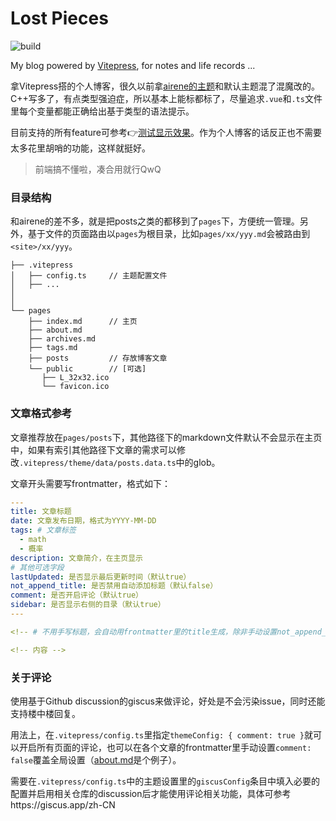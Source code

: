 # Lost Pieces

![build](https://img.shields.io/github/actions/workflow/status/Locietta/blog-lost-pieces/build.yml?branch=main)

My blog powered by [Vitepress](https://vitepress.vuejs.org/), for notes and life records ...

拿Vitepress搭的个人博客，很久以前拿[airene的主题](https://github.com/airene/vitepress-blog-pure)和默认主题混了混魔改的。C++写多了，有点类型强迫症，所以基本上能标都标了，尽量追求`.vue`和`.ts`文件里每个变量都能正确给出基于类型的语法提示。

目前支持的所有feature可参考👉[测试显示效果](https://blog.locietta.xyz/posts/test)。作为个人博客的话反正也不需要太多花里胡哨的功能，这样就挺好。

> 前端搞不懂啦，凑合用就行QwQ

### 目录结构

和airene的差不多，就是把posts之类的都移到了`pages`下，方便统一管理。另外，基于文件的页面路由以`pages`为根目录，比如`pages/xx/yyy.md`会被路由到`<site>/xx/yyy`。

```
├── .vitepress
│   ├── config.ts     // 主题配置文件
│   ├── ...
│
│
└── pages
    ├── index.md      // 主页
    ├── about.md
    ├── archives.md
    ├── tags.md
    ├── posts         // 存放博客文章
    └── public        // [可选]
       ├── L_32x32.ico
       └── favicon.ico
```

### 文章格式参考

文章推荐放在`pages/posts`下，其他路径下的markdown文件默认不会显示在主页中，如果有索引其他路径下文章的需求可以修改`.vitepress/theme/data/posts.data.ts`中的glob。

文章开头需要写frontmatter，格式如下：

```yaml
---
title: 文章标题
date: 文章发布日期，格式为YYYY-MM-DD
tags: # 文章标签
  - math
  - 概率
description: 文章简介，在主页显示
# 其他可选字段
lastUpdated: 是否显示最后更新时间（默认true）
not_append_title: 是否禁用自动添加标题（默认false）
comment: 是否开启评论（默认true）
sidebar: 是否显示右侧的目录（默认true）
---

<!-- # 不用手写标题，会自动用frontmatter里的title生成，除非手动设置not_append_title: true -->

<!-- 内容 -->

```

### 关于评论

使用基于Github discussion的giscus来做评论，好处是不会污染issue，同时还能支持楼中楼回复。

用法上，在`.vitepress/config.ts`里指定`themeConfig: { comment: true }`就可以开启所有页面的评论，也可以在各个文章的frontmatter里手动设置`comment: false`覆盖全局设置（[about.md](./about.md)是个例子）。

需要在`.vitepress/config.ts`中的主题设置里的`giscusConfig`条目中填入必要的配置并启用相关仓库的discussion后才能使用评论相关功能，具体可参考https://giscus.app/zh-CN
